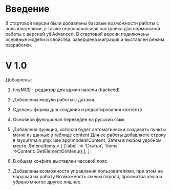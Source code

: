Введение
=========================================================
В стартовой версии были добавлены базовые возможности работы с пользователями, а также
первоначальная настройка для нормальной работы с версией yii Advanced. В стартовой версии
подключены основные модели и свойства, завершена миграция и выставлен режим разработки.

V 1.0
=========================================================
Добавлены:
1. tinyMCE - редактор для админ панели (backend)
2. Добавлены модули работы с датами
3. Сделаны формы для создания и редактирования контента
4. Основной функционал переведен на русский язык
5. Добавлена функция, которая будет автоматически создавать пункты меню
    из данных в таблице content
    Для ее работы добавляете строку в layout/main.php:
        use app\models\Content;
    Затем в любом удобном месте:
        $menuItems = [
            ['label' => 'Статьи', 'items' =>Content::GetElementOnMenu(),],
         ];

6. В общем конфиге выставлен часовой пояс
7. Добавлены возможности управления пользователями, при этом не нарушая их работу
Возможность смены пароля, просмотра хэша и убрано многое другое лишнее.

